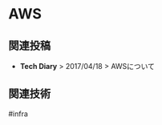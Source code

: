 # AWS

## 関連投稿
* <router-link to="/diary/#aws%E3%81%AB%E3%81%A4%E3%81%84%E3%81%A6"><b>Tech Diary</b> &gt; 2017/04/18 &gt; AWSについて</router-link>


## 関連技術
#infra